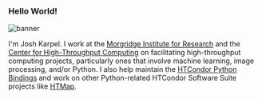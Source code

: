 ### Hello World!

![banner](https://github.com/JoshKarpel/JoshKarpel/static/banner.png)

I'm Josh Karpel. 
I work at the 
[Morgridge Institute for Research](https://morgridge.org/) and the [Center for High-Throughput Computing](http://chtc.cs.wisc.edu/)
on facilitating high-throughput computing projects, particularly ones that involve machine learning, image processing, and/or Python.
I also 
help maintain the [HTCondor Python Bindings](https://htcondor.readthedocs.io/en/latest/apis/python-bindings/index.html) 
and work on other Python-related HTCondor Software Suite projects like [HTMap](https://htmap.readthedocs.io/en/latest/).
